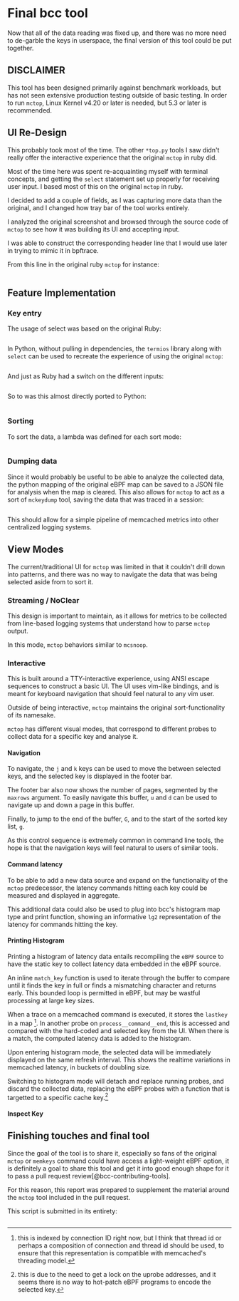 # Final bcc tool

Now that all of the data reading was fixed up, and there was no more need to
de-garble the keys in userspace, the final version of this tool could be
put together.

## DISCLAIMER

This tool has been designed primarily against benchmark workloads, but has not
seen extensive production testing outside of basic testing. In order to run
`mctop`, Linux Kernel v4.20 or later is needed, but 5.3 or later is
recommended.

## UI Re-Design

This probably took most of the time. The other `*top.py` tools I saw didn't
really offer the interactive experience that the original `mctop` in ruby did.

Most of the time here was spent re-acquainting myself with terminal concepts,
and getting the `select` statement set up properly for receiving user
input. I based most of this on the original `mctop` in ruby.

I decided to add a couple of fields, as I was capturing more data than the
original, and I changed how tray bar of the tool works entirely.

I analyzed the original screenshot and browsed through the
source code of `mctop` to see how it was building its UI and accepting input.

I was able to construct the corresponding header line that I would use later
in trying to mimic it in bpftrace. 

From this line in the original ruby `mctop` for instance:

```{.ruby include=src/mctop/lib/ui.rb startLine=128 endLine=134}
```

## Feature Implementation

### Key entry

The usage of select was based on the original Ruby:

```{.ruby include=src/mctop/lib/ui.rb startLine=152 endLine=169}
```

In Python, without pulling in dependencies, the `termios` library  along with
`select` can be used to recreate the experience of using the original `mctop`:

```{.python include=src/bcc/tools/mctop.py  startLine=166 endLine=171}
```

And just as Ruby had a switch on the different inputs:

```{.ruby include=src/mctop/bin/mctop startLine=36 endLine=62}
```

So to was this almost directly ported to Python:

```{.python include=src/bcc/tools/mctop.py  startLine=172 endLine=194}
```

### Sorting

To sort the data, a lambda was defined for each sort mode:

```{.python include=src/bcc/tools/mctop.py  startLine=144 endLine=163}
```

### Dumping data

Since it would probably be useful to be able to analyze the collected data,
the python mapping of the original eBPF map can be saved to a JSON file for
analysis when the map is cleared. This also allows for `mctop` to act as a sort
of `mckeydump` tool, saving the data that was traced in a session:

```{.python include=src/bcc/tools/mctop.py  startLine=196 endLine=206}
```

This should allow for a simple pipeline of memcached metrics into other
centralized logging systems.

## View Modes

The current/traditional UI for `mctop` was limited in that it couldn't drill
down into patterns, and there was no way to navigate the data that was being
selected aside from to sort it.

### Streaming / NoClear

This design is important to maintain, as it allows for metrics to be collected
from line-based logging systems that understand how to parse `mctop` output.

In this mode, `mctop` behaviors similar to `mcsnoop`.

### Interactive

This is built around a TTY-interactive experience, using ANSI escape
sequences to construct a basic UI. The UI uses vim-like bindings, and is meant
for keyboard navigation that should feel natural to any vim user.

Outside of being interactive, `mctop` maintains the original sort-functionality
of its namesake.

`mctop` has different visual modes, that correspond to different probes to
collect data for a specific key and analyse it.

#### Navigation

To navigate, the `j` and `k` keys can be used to move the between selected keys,
and the selected key is displayed in the footer bar.

The footer bar also now shows the number of pages, segmented by the `maxrows`
argument. To easily navigate this buffer, `u` and `d` can be used to navigate
up and down a page in this buffer.

Finally, to jump to the end of the buffer, `G`, and to the start of the sorted
 key list, `g`. 

As this control sequence is extremely common in command line tools, the hope is
that the navigation keys will feel natural to users of similar tools.

#### Command latency

To be able to add a new data source and expand on the functionality of the
`mctop` predecessor, the latency commands hitting each key could be measured
and displayed in aggregate.

This additional data could also be used to plug into bcc's histogram map type
and print function, showing an informative `lg2` representation of the latency
for commands hitting the key.

#### Printing Histogram

Printing a histogram of latency data entails recompiling the `eBPF` source to
have the static key to collect latency data embedded in the eBPF source.

An inline `match_key` function is used to iterate through the buffer to compare
until it finds the key in full or finds a mismatching character and returns
early. This bounded loop is permitted in eBPF, but may be wastful processing
at large key sizes.

When a trace on a memcached command is executed, it stores the `lastkey` in a
map [^12]. In another probe on `process__command__end`, this is accessed and
compared with the hard-coded and selected key from the UI. When there is a
match, the computed latency data is added to the histogram.

Upon entering histogram mode, the selected data will be immediately displayed
on the same refresh interval. This shows the realtime variations in memcached
latency, in buckets of doubling size.

Switching to histogram mode will detach and replace running probes, and discard
the collected data, replacing the eBPF probes with a function that is targetted
to a specific cache key.[^13]

#### Inspect Key

## Finishing touches and final tool

Since the goal of the tool is to share it, especially so fans of the original
`mctop` or `memkeys` command could have access a light-weight eBPF option, it
is definitely a goal to share this tool and get it into good enough shape for 
it to pass a pull request review[@bcc-contributing-tools].

For this reason, this report was prepared to supplement the material around the
`mctop` tool included in the pull request.

This script is submitted in its entirety:

```{.python include=src/bcc/tools/mctop.py}
```

[^12]: this is indexed by connection ID right now, but I think that thread id
       or perhaps a composition of connection and thread id should be used, to
       ensure that this representation is compatible with memcached's threading
       model.
[^13]: this is due to the need to get a lock on the uprobe addresses, and it
       seems there is no way to hot-patch eBPF programs to encode the selected
       key.

